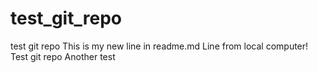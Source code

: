 test_git_repo
=============

test git repo
This is my new line in readme.md
Line from local computer!
Test git repo
Another test
